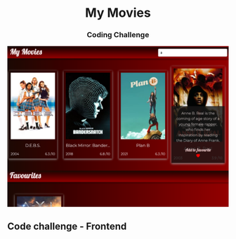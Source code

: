 <h1 align="center">My Movies</h1>
<h3 align="center">Coding Challenge</h3>

<p align="center">
  <img src="https://github.com/Ren33000/React--MyMovies/blob/master/MyMovie%20Screenshot.png" alt="Screenshot app"/>
</p>


## Code challenge - Frontend


